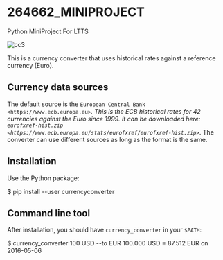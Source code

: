 # 264662_MINIPROJECT

Python MiniProject For LTTS


![cc3](https://user-images.githubusercontent.com/80335764/115119782-cbb6df80-9fc7-11eb-9724-a183aa4a08d8.png)


This is a currency converter that uses historical rates against a reference currency (Euro).

Currency data sources
---------------------

The default source is the `European Central Bank <https://www.ecb.europa.eu>`_. This is the ECB historical rates for 42 currencies against the Euro since 1999.
It can be downloaded here: `eurofxref-hist.zip <https://www.ecb.europa.eu/stats/eurofxref/eurofxref-hist.zip>`_.
The converter can use different sources as long as the format is the same.

Installation
------------
Use the Python package:

  $ pip install --user currencyconverter

Command line tool
-----------------

After installation, you should have ``currency_converter`` in your ``$PATH``:

 $ currency_converter 100 USD --to EUR
 100.000 USD = 87.512 EUR on 2016-05-06
 
